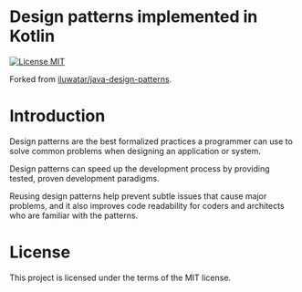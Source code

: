 # Design patterns implemented in Kotlin

[![License MIT](https://img.shields.io/badge/license-MIT-blue.svg)](https://raw.githubusercontent.com/iluwatar/java-design-patterns/master/LICENSE.md)

Forked from [iluwatar/java-design-patterns](https://github.com/iluwatar/java-design-patterns).

# Introduction

Design patterns are the best formalized practices a programmer can use to solve common problems when designing an application or system.

Design patterns can speed up the development process by providing tested, proven development paradigms.

Reusing design patterns help prevent subtle issues that cause major problems, and it also improves code readability for coders and architects who are familiar with the patterns.

# License

This project is licensed under the terms of the MIT license.
